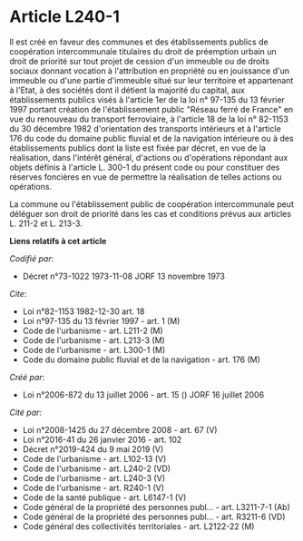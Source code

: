# Article L240-1

Il est créé en faveur des communes et des établissements publics de coopération intercommunale titulaires du droit de
préemption urbain un droit de priorité sur tout projet de cession d'un immeuble ou de droits sociaux donnant vocation à
l'attribution en propriété ou en jouissance d'un immeuble ou d'une partie d'immeuble situé sur leur territoire et appartenant
à l'Etat, à des sociétés dont il détient la majorité du capital, aux établissements publics visés à l'article 1er de la loi
n° 97-135 du 13 février 1997 portant création de l'établissement public "Réseau ferré de France" en vue du renouveau du
transport ferroviaire, à l'article 18 de la loi n° 82-1153 du 30 décembre 1982 d'orientation des transports intérieurs et à
l'article 176 du code du domaine public fluvial et de la navigation intérieure ou à des établissements publics dont la liste
est fixée par décret, en vue de la réalisation, dans l'intérêt général, d'actions ou d'opérations répondant aux objets
définis à l'article L. 300-1 du présent code ou pour constituer des réserves foncières en vue de permettre la réalisation de
telles actions ou opérations.

La commune ou l'établissement public de coopération intercommunale peut déléguer son droit de priorité dans les cas et
conditions prévus aux articles L. 211-2 et L. 213-3.

**Liens relatifs à cet article**

_Codifié par_:

  - Décret n°73-1022 1973-11-08 JORF 13 novembre 1973

_Cite_:

  - Loi n°82-1153 1982-12-30 art. 18
  - Loi n°97-135 du 13 février 1997 - art. 1 (M)
  - Code de l'urbanisme - art. L211-2 (M)
  - Code de l'urbanisme - art. L213-3 (M)
  - Code de l'urbanisme - art. L300-1 (M)
  - Code du domaine public fluvial et de la navigation - art. 176 (M)

_Créé par_:

  - Loi n°2006-872 du 13 juillet 2006 - art. 15 () JORF 16 juillet 2006

_Cité par_:

  - Loi n°2008-1425 du 27 décembre 2008 - art. 67 (V)
  - Loi n°2016-41 du 26 janvier 2016 - art. 102
  - Décret n°2019-424 du 9 mai 2019 (V)
  - Code de l'urbanisme - art. L102-13 (V)
  - Code de l'urbanisme - art. L240-2 (VD)
  - Code de l'urbanisme - art. L240-3 (V)
  - Code de l'urbanisme - art. R240-1 (V)
  - Code de la santé publique - art. L6147-1 (V)
  - Code général de la propriété des personnes publ... - art. L3211-7-1 (Ab)
  - Code général de la propriété des personnes publ... - art. R3211-6 (VD)
  - Code général des collectivités territoriales - art. L2122-22 (M)
